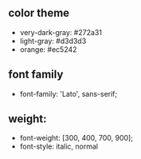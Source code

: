 ## color theme
- very-dark-gray: #272a31
- light-gray: #d3d3d3
- orange: #ec5242
## font family
- font-family: 'Lato', sans-serif;
## weight:
- font-weight: [300, 400, 700, 900];
- font-style: italic, normal